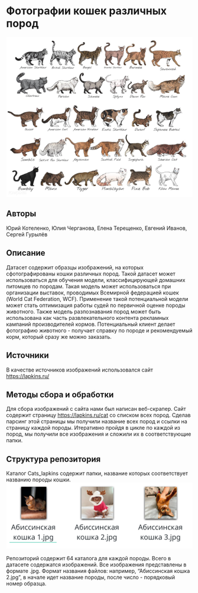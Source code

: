 # Фотографии кошек различных пород
![](src/cats_breeds.jpg)
## Авторы
Юрий Котеленко, Юлия Черганова, Елена Терещенко, Евгений Иванов, Сергей Гурылёв

## Описание
Датасет содержит образцы изображений, на которых сфотографированы кошки различных пород. Такой датасет может использоваться для обучения модели, классифицирующей домашних питомцев по породам. Такая модель может использоваться при организации выставок, проводимых Всемирной федерацией кошек (World Cat Federation, WCF). Применение такой потенциальной модели может стать оптимизация работы судей по первичной оценке породы животного. Также модель разпознавания пород может быть использована как часть развлекательного контента рекламных кампаний производителей
кормов. Потенциальный клиент делает фотографию животного - получает справку по породе и рекомендуемый корм, который сразу же можно заказать.

## Источники
В качестве источников изображений использовался сайт https://lapkins.ru/ 

## Методы сбора и обработки
Для сбора изображений с сайта нами был написан веб-скрапер. Сайт содержит страницу https://lapkins.ru/cat со списком всех пород. Сделав парсинг этой страницы мы получили название всех пород и ссылки на страницу каждой породы. Итеративно пройдя в цикле по каждой из пород, мы получили все изображения и сложили их в соответствующие папки.

## Структура репозитория
Каталог Cats_lapkins содержит папки, название которых соответствует названию породы кошки.
![](src/sample.png)

Репозиторий содержит 64 каталога для каждой породы. Всего в датасете содержатся изображений. 
Все изображения представлены в формате .jpg. 
Формат названия файлов: например, “Абиссинская кошка 2.jpg”, в начале идет название породы, после число - порядковый номер образца.
